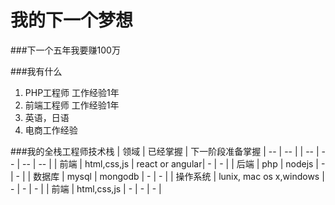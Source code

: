 # 我的下一个梦想

###下一个五年我要赚100万

###我有什么
1. PHP工程师 工作经验1年
2. 前端工程师 工作经验1年
3. 英语，日语
4. 电商工作经验

###我的全栈工程师技术栈
| 领域 | 已经掌握 | 下一阶段准备掌握 | -- | -- |
| -- | -- | -- | -- |
| 前端 | html,css,js | react or angular| - | - |
| 后端 | php | nodejs | - | - |
| 数据库 | mysql | mongodb | - | - |
| 操作系统 | lunix, mac os x,windows | - | - | - |
| 前端 | html,css,js | - | - | - |